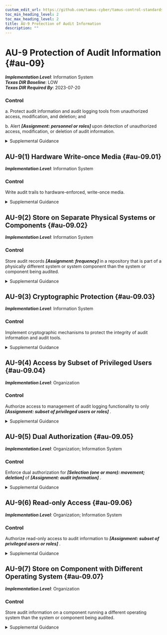 ```yaml
---
custom_edit_url: https://github.com/tamus-cyber/tamus-control-standards/tree/main/content/tamus.edu/TAMUS_profile.xml
toc_min_heading_level: 2
toc_max_heading_level: 2
title: AU-9 Protection of Audit Information
description: ""
---
```


# AU-9 Protection of Audit Information {#au-09}

_**Implementation Level**_: Information System\
_**Texas DIR Baseline**_: LOW\
_**Texas DIR Required By**_: 2023-07-20

### Control

a. Protect audit information and audit logging tools from unauthorized access, modification, and deletion; and

b. Alert <strong title="au-09_odp"> <em>[Assignment: personnel or roles]</em> </strong> upon detection of unauthorized access, modification, or deletion of audit information.

<details>
  <summary>Supplemental Guidance</summary>

Audit information includes all information needed to successfully audit system activity, such as audit records, audit log settings, audit reports, and personally identifiable information. Audit logging tools are those programs and devices used to conduct system audit and logging activities. Protection of audit information focuses on technical protection and limits the ability to access and execute audit logging tools to authorized individuals. Physical protection of audit information is addressed by both media protection controls and physical and environmental protection controls.

</details>

## AU-9(1) Hardware Write-once Media {#au-09.01}

_**Implementation Level**_: Information System

### Control

Write audit trails to hardware-enforced, write-once media.

<details>
  <summary>Supplemental Guidance</summary>

Writing audit trails to hardware-enforced, write-once media applies to the initial generation of audit trails (i.e., the collection of audit records that represents the information to be used for detection, analysis, and reporting purposes) and to the backup of those audit trails. Writing audit trails to hardware-enforced, write-once media does not apply to the initial generation of audit records prior to being written to an audit trail. Write-once, read-many (WORM) media includes Compact Disc-Recordable (CD-R), Blu-Ray Disc Recordable (BD-R), and Digital Versatile Disc-Recordable (DVD-R). In contrast, the use of switchable write-protection media, such as tape cartridges, Universal Serial Bus (USB) drives, Compact Disc Re-Writeable (CD-RW), and Digital Versatile Disc-Read Write (DVD-RW) results in write-protected but not write-once media.

</details>

## AU-9(2) Store on Separate Physical Systems or Components {#au-09.02}

_**Implementation Level**_: Information System

### Control

Store audit records <strong title="au-09.02_odp"> <em>[Assignment: frequency]</em> </strong> in a repository that is part of a physically different system or system component than the system or component being audited.

<details>
  <summary>Supplemental Guidance</summary>

Storing audit records in a repository separate from the audited system or system component helps to ensure that a compromise of the system being audited does not also result in a compromise of the audit records. Storing audit records on separate physical systems or components also preserves the confidentiality and integrity of audit records and facilitates the management of audit records as an organization-wide activity. Storing audit records on separate systems or components applies to initial generation as well as backup or long-term storage of audit records.

</details>

## AU-9(3) Cryptographic Protection {#au-09.03}

_**Implementation Level**_: Information System

### Control

Implement cryptographic mechanisms to protect the integrity of audit information and audit tools.

<details>
  <summary>Supplemental Guidance</summary>

Cryptographic mechanisms used for protecting the integrity of audit information include signed hash functions using asymmetric cryptography. This enables the distribution of the public key to verify the hash information while maintaining the confidentiality of the secret key used to generate the hash.

</details>

## AU-9(4) Access by Subset of Privileged Users {#au-09.04}

_**Implementation Level**_: Organization

### Control

Authorize access to management of audit logging functionality to only <strong title="au-09.04_odp"> <em>[Assignment: subset of privileged users or roles]</em> </strong>.

<details>
  <summary>Supplemental Guidance</summary>

Individuals or roles with privileged access to a system and who are also the subject of an audit by that system may affect the reliability of the audit information by inhibiting audit activities or modifying audit records. Requiring privileged access to be further defined between audit-related privileges and other privileges limits the number of users or roles with audit-related privileges.

</details>

## AU-9(5) Dual Authorization {#au-09.05}

_**Implementation Level**_: Organization; Information System

### Control

Enforce dual authorization for <strong title="au-09.05_odp.01"> <em>[Selection (one or more): movement; deletion]</em> </strong> of <strong title="au-09.05_odp.02"> <em>[Assignment: audit information]</em> </strong>.

<details>
  <summary>Supplemental Guidance</summary>

Organizations may choose different selection options for different types of audit information. Dual authorization mechanisms (also known as two-person control) require the approval of two authorized individuals to execute audit functions. To reduce the risk of collusion, organizations consider rotating dual authorization duties to other individuals. Organizations do not require dual authorization mechanisms when immediate responses are necessary to ensure public and environmental safety.

</details>

## AU-9(6) Read-only Access {#au-09.06}

_**Implementation Level**_: Organization; Information System

### Control

Authorize read-only access to audit information to <strong title="au-09.06_odp"> <em>[Assignment: subset of privileged users or roles]</em> </strong>.

<details>
  <summary>Supplemental Guidance</summary>

Restricting privileged user or role authorizations to read-only helps to limit the potential damage to organizations that could be initiated by such users or roles, such as deleting audit records to cover up malicious activity.

</details>

## AU-9(7) Store on Component with Different Operating System {#au-09.07}

_**Implementation Level**_: Organization

### Control

Store audit information on a component running a different operating system than the system or component being audited.

<details>
  <summary>Supplemental Guidance</summary>

Storing auditing information on a system component running a different operating system reduces the risk of a vulnerability specific to the system, resulting in a compromise of the audit records.

</details>

